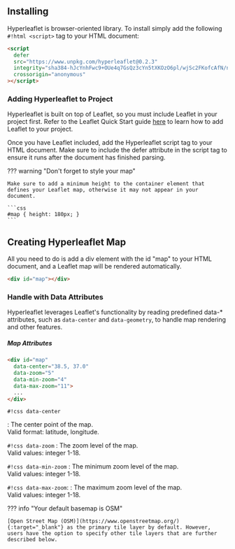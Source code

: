 ## Installing

Hyperleaflet is browser-oriented library. To install simply add the following `#!html <script>` tag to your HTML document:

```html
<script
  defer
  src="https://www.unpkg.com/hyperleaflet@0.2.3"
  integrity="sha384-hJcYnhFwc9+OUe4q7GsQz3cYn5tXKOzO6pl/wjSc2FKofcAfN/nsQg5Il+jCiFN+"
  crossorigin="anonymous"
></script>
```

### Adding Hyperleaflet to Project

Hyperleaflet is built on top of Leaflet, so you must include Leaflet in your project first. Refer to the Leaflet Quick Start guide [here](https://leafletjs.com/examples/quick-start/) to learn how to add Leaflet to your project.

Once you have Leaflet included, add the Hyperleaflet script tag to your HTML document. Make sure to include the defer attribute in the script tag to ensure it runs after the document has finished parsing.

??? warning "Don't forget to style your map"

    Make sure to add a minimum height to the container element that defines your Leaflet map, otherwise it may not appear in your document.

    ```css
    #map { height: 180px; }
    ```

## Creating Hyperleaflet Map

All you need to do is add a div element with the id "map" to your HTML document, and a Leaflet map will be rendered automatically.

```html
<div id="map"></div>
```

### Handle with Data Attributes

Hyperleaflet leverages Leaflet's functionality by reading predefined data-\* attributes, such as `data-center` and `data-geometry`, to handle map rendering and other features.

##### Map Attributes


```html 
<div id="map" 
  data-center="38.5, 37.0"
  data-zoom="5"
  data-min-zoom="4"
  data-max-zoom="11">
  ...   
</div>
```

`#!css data-center`

: The center point of the map.<br>
 Valid format: latitude, longitude. <br>
<!-- `#!js data-center="38.5, 37.0"` -->

`#!css data-zoom`
: The zoom level of the map.<br>
Valid values: integer 1-18. <br>
<!-- `#!js data-zoom="5"` -->

`#!css data-min-zoom`
: The minimum zoom level of the map. <br>
Valid values: integer 1-18.<br>
<!-- `#!js data-min-zoom="4"` -->

`#!css data-max-zoom`:
: The maximum zoom level of the map. <br>
Valid values: integer 1-18.<br>
<!-- `#!js data-max-zoom="11"` -->

??? info "Your default basemap is OSM"

    [Open Street Map (OSM)](https://www.openstreetmap.org/){:target="_blank"} as the primary tile layer by default. However, users have the option to specify other tile layers that are further described below.
